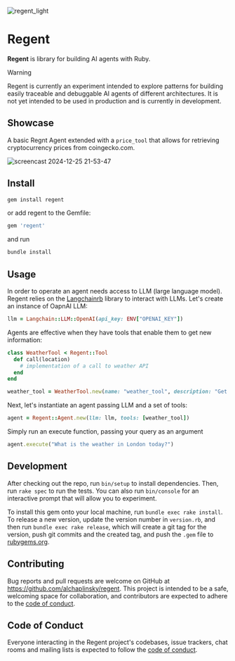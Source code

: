 
![regent_light](https://github.com/user-attachments/assets/62564dac-b8d7-4dc0-9b63-64c6841b5872)

# Regent
**Regent** is library for building AI agents with Ruby.

> [!WARNING]
> Regent is currently an experiment intended to explore patterns for building easily traceable and debuggable AI agents of different architectures. It is not yet intended to be used in production and is currently in development.

## Showcase
A basic Regnt Agent extended with a `price_tool` that allows for retrieving cryptocurrency prices from coingecko.com.

![screencast 2024-12-25 21-53-47](https://github.com/user-attachments/assets/4e65b731-bbd7-4732-b157-b705d35a7824)


## Install

```bash
gem install regent
```

or add regent to the Gemfile:

```ruby
gem 'regent'
```

and run

```bash
bundle install
```

## Usage
In order to operate an agent needs access to LLM (large language model). Regent relies on the [Langchainrb](https://github.com/patterns-ai-core/langchainrb) library to interact with LLMs. Let's create an instance of OapnAI LLM:
```ruby
llm = Langchain::LLM::OpenAI(api_key: ENV["OPENAI_KEY"])
```

Agents are effective when they have tools that enable them to get new information:

```ruby
class WeatherTool < Regent::Tool
  def call(location)
    # implementation of a call to weather API
  end
end

weather_tool = WeatherTool.new(name: "weather_tool", description: "Get the weather in a given location")
```

Next, let's instantiate an agent passing LLM and a set of tools:

```ruby
agent = Regent::Agent.new(llm: llm, tools: [weather_tool])
```

Simply run an execute function, passing your query as an argument
``` ruby
agent.execute("What is the weather in London today?")
```

## Development

After checking out the repo, run `bin/setup` to install dependencies. Then, run `rake spec` to run the tests. You can also run `bin/console` for an interactive prompt that will allow you to experiment.

To install this gem onto your local machine, run `bundle exec rake install`. To release a new version, update the version number in `version.rb`, and then run `bundle exec rake release`, which will create a git tag for the version, push git commits and the created tag, and push the `.gem` file to [rubygems.org](https://rubygems.org).

## Contributing

Bug reports and pull requests are welcome on GitHub at https://github.com/alchaplinsky/regent. This project is intended to be a safe, welcoming space for collaboration, and contributors are expected to adhere to the [code of conduct](https://github.com/alchaplinsky/regent/blob/main/CODE_OF_CONDUCT.md).

## Code of Conduct

Everyone interacting in the Regent project's codebases, issue trackers, chat rooms and mailing lists is expected to follow the [code of conduct](https://github.com/alchaplinsky/regent/blob/main/CODE_OF_CONDUCT.md).
